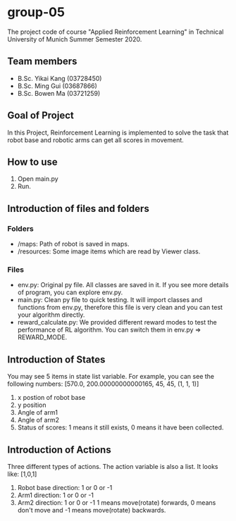 # group-05

The project code of course "Applied Reinforcement Learning" in Technical University of Munich Summer Semester 2020.

## Team members
- B.Sc. Yikai Kang (03728450)
- B.Sc. Ming Gui (03687866)
- B.Sc. Bowen Ma (03721259)

## Goal of Project

In this Project, Reinforcement Learning is implemented to solve the task that robot base and robotic arms can get all scores in movement.

## How to use
1. Open main.py
2. Run.

## Introduction of files and folders
### Folders
- /maps: Path of robot is saved in maps.
- /resources: Some image items which are read by Viewer class.
### Files
- env.py: Original py file. All classes are saved in it. If you see more details of program, you can explore env.py.
- main.py: Clean py file to quick testing. It will import classes and functions from env.py, therefore this file is very clean and you can test your algorithm directly.
- reward_calculate.py: We provided different reward modes to test the performance of RL algorithm. You can switch them in env.py => REWARD_MODE.

## Introduction of States
You may see 5 items in state list variable.
For example, you can see the following numbers: 
[570.0, 200.00000000000165, 45, 45, (1, 1, 1)]
1. x postion of robot base
2. y position 
3. Angle of arm1
4. Angle of arm2
5. Status of scores: 1 means it still exists, 0 means it have been collected. 

## Introduction of Actions
Three different types of actions. The action variable is also a list.
It looks like:
[1,0,1]
1. Robot base direction:  1 or 0 or -1
2. Arm1 direction: 1 or 0 or -1
3. Arm2 direction: 1 or 0 or -1
1 means move(rotate) forwards, 0 means don't move and -1 means move(rotate) backwards.